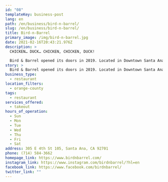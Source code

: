 ```yaml
---
id: "08"
templateKey: business-post
lang: en
path: /en/business/bird-n-barrel/
slug: /en/business/bird-n-barrel/
title: Bird-n-Barrel
primary_image: /img/bird-n-barrel.jpg
date: 2021-02-16T20:43:21.976Z
description: >
  CHICKEN… DUCK… CHICKEN, CHICKEN, DUCK!

  Bird & Barrel opened its doors in 2019. Located in Downtown Santa Ana, Our purpose is to create a family run, community driven establishment  specializing in  poultry-centric  cuisine. Focused in Asian fusion  delicacies.   To introduce the local community to our  unique flavors.
story: >
  Bird & Barrel opened its doors in 2019. Located in Downtown Santa Ana, Our purpose is to create a family run, community driven establishment  specializing in  poultry-centric  cuisine. Focused in Asian fusion delicacies. To introduce the local community to our unique flavors. Local Allies Note: We ask that if you’re able to order and pick up your food here please call directly to order your food, so the business may receive 100% of the funds versus the high commission rates they need to pay delivery apps.
business_type:
  - restaurant
location_filters:
  - orange-county
tags:
  - restaurant
services_offered:
  - takeout
hours_of_operation:
  - Sun
  - Mon
  - Tue
  - Wed
  - Thu
  - Fri
  - Sat
address: 305 E 4th St 105, Santa Ana, CA 92701
phone: (714) 584-3662
homepage_link: https://www.birdnbarrel.com/
instagram_link: https://www.instagram.com/birdnbarrel/?hl=en
facebook_link: https://www.facebook.com/birdnbarrel/
twitter_link: ""
---
```


